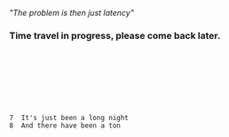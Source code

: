 _"The problem is then just latency"_

### Time travel in progress, please come back later.

<br />
<br />
<br />
<br />
<br />
<br />

```
7  It's just been a long night
8  And there have been a ton
```
